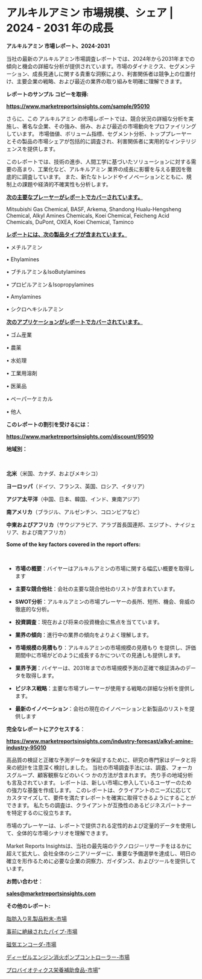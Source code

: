 # アルキルアミン 市場規模、シェア | 2024 - 2031 年の成長

<strong>アルキルアミン 市場レポート、2024-2031</strong>

当社の最新のアルキルアミン市場調査レポートでは、2024年から2031年までの傾向と機会の詳細な分析が提供されています。市場のダイナミクス、セグメンテーション、成長見通しに関する貴重な洞察により、利害関係者は競争上の位置付け、主要企業の戦略、および最近の業界の取り組みを明確に理解できます。



<strong>レポートのサンプル コピーを取得:</strong> <a href=https://www.marketreportsinsights.com/sample/95010>

<strong><u>https://www.marketreportsinsights.com/sample/95010</u></strong></a>

さらに、この アルキルアミン の市場レポートでは、競合状況の詳細な分析を実施し、著名な企業、その強み、弱み、および最近の市場動向をプロファイリングしています。 市場価値、ボリューム指標、セグメント分析、トッププレーヤーとその製品の市場シェアが包括的に調査され、利害関係者に実用的なインテリジェンスを提供します。

このレポートでは、技術の進歩、人間工学に基づいたソリューションに対する需要の高まり、工業化など、アルキルアミン 業界の成長に影響を与える要因を徹底的に調査しています。 また、新たなトレンドやイノベーションとともに、規制上の課題や経済的不確実性も分析します。



<strong><u>次の主要なプレーヤーがレポートでカバーされています。</u></strong>

Mitsubishi Gas Chemical, BASF, Arkema, Shandong Hualu-Hengsheng Chemical, Alkyl Amines Chemicals, Koei Chemical, Feicheng Acid Chemicals, DuPont, OXEA, Koei Chemical, Taminco



<strong><u><b>レポートには、次の製品タイプが含まれています。</b></u></strong>

• メチルアミン

• Ehylamines

• ブチルアミン＆IsoButylamines

• プロピルアミン＆Isopropylamines

• Amylamines

• シクロヘキシルアミン



<strong><u><b>次のアプリケーションがレポートでカバーされています。</b></u></strong>

• ゴム産業

• 農薬

• 水処理

• 工業用溶剤

• 医薬品

• ペーパーケミカル

• 他人



<strong><b>このレポートの割引を受けるには：</b></strong>

<a href=https://www.marketreportsinsights.com/discount/95010>

<strong><u>https://www.marketreportsinsights.com/discount/95010</u></strong></a>



<strong>地域別：</strong>

<strong> </strong>



<strong>北米</strong>（米国、カナダ、およびメキシコ）



<strong>ヨーロッパ</strong>（ドイツ、フランス、英国、ロシア、イタリア）



<strong>アジア太平洋</strong>（中国、日本、韓国、インド、東南アジア）



<strong>南アメリカ</strong>（ブラジル、アルゼンチン、コロンビアなど）



<strong>中東およびアフリカ</strong>（サウジアラビア、アラブ首長国連邦、エジプト、ナイジェリア、および南アフリカ）



<strong>Some of the key factors covered in the report offers:</strong>

<strong> </strong>
<ul>
  <li>

<strong>市場の概要</strong>：バイヤーはアルキルアミンの市場に関する幅広い概要を取得します</li>
  <li>

<strong>主要な競合他社</strong>：会社の主要な競合他社のリストが含まれています。</li>
  <li>

<strong>SWOT分析</strong>：アルキルアミンの市場プレーヤーの長所、短所、機会、脅威の徹底的な分析。</li>
  <li>

<strong>投資調査</strong>：現在および将来の投資機会に焦点を当てています。</li>
  <li>

<strong>業界の傾向</strong>：進行中の業界の傾向をよりよく理解します。</li>
  <li>

<strong>市場規模の見積もり</strong>：アルキルアミンの市場規模の見積もり を提供し、評価期間中に市場がどのように成長するかについての見通しも提供します。</li>
  <li>

<strong>業界予測</strong>：バイヤーは、2031年までの市場規模予測の正確で検証済みのデータを取得します。</li>
  <li>

<strong>ビジネス戦略</strong>：主要な市場プレーヤーが使用する戦略の詳細な分析を提供します。</li>
  <li>

<strong>最新のイノベーション</strong>：会社の現在のイノベーションと新製品のリストを提供します</li>
</ul>


<strong>完全なレポートにアクセスする</strong>：

<a href=https://www.marketreportsinsights.com/industry-forecast/alkyl-amine-industry-95010>

<strong><u>https://www.marketreportsinsights.com/industry-forecast/alkyl-amine-industry-95010</u></strong></a>

高品質の検証と正確な予測データを保証するために、研究の専門家はデータと将来の統計を注意深く検討しました。 当社の市場調査手法には、調査、フォーカスグループ、顧客観察などのいくつ かの方法が含まれます。 売り手の地域分析も言及されています。 レポートは、新しい市場に参入しているユーザーのための強力な基盤を作成します。 このレポートは、クライアントのニーズに応じてカスタマイズして、要件を満たすレポートを確実に取得できるようにすることができます。 私たちの調査は、クライアントが互換性のあるビジネスパートナーを特定するのに役立ちます。

市場のプレーヤーは、レポートで提供される定性的および定量的データを使用して、全体的な市場シナリオを理解できます。

Market Reports Insightsは、当社の最先端のテクノロジーリサーチをはるかに超えて拡大し、会社全体のシニアリーダーに、重要な予備選挙を達成し、明日の確立を形作るために必要な企業の洞察力、ガイダンス、およびツールを提供しています。



<strong><b>お問い合わせ</b></strong>：

<a href=mailto:sales@marketreportsinsights.com>

<strong><u>sales@marketreportsinsights.com</u></strong></a>



<strong>その他のレポート:</strong>

<a href=https://www.linkedin.com/pulse/脂肪入り乳製品粉末-市場-2023-年のダイナミクスとビジネストレンド-rhpwf/>脂肪入り乳製品粉末-市場</a>

<a href=https://www.linkedin.com/pulse/事前に絶縁されたパイプ-市場-2023-総合分析と事業成長戦略-2030-trend-titans-360-analysis-t8cqf/>事前に絶縁されたパイプ-市場</a>

<a href=https://www.linkedin.com/pulse/磁気エンコーダ-市場-2030-年までの需要に焦点を当てた-2023-vt54f/>磁気エンコーダ-市場</a>

<a href=https://www.linkedin.com/pulse/ディーゼルエンジン消火ポンプコントローラー-市場-2023-収益と成長ドライバー-qztlf/>ディーゼルエンジン消火ポンプコントローラー-市場</a>

<a href=https://www.linkedin.com/pulse/プロバイオティクス栄養補助食品-市場-2023-総利益と主要ベンダー-2030-pr-news-hub-azqqf/>プロバイオティクス栄養補助食品-市場</a>"
